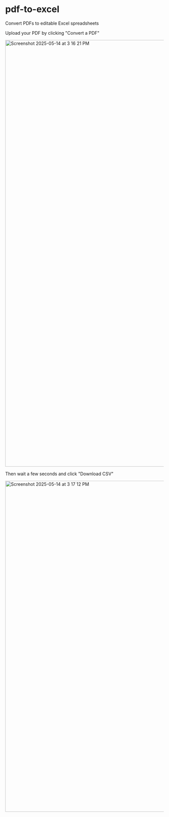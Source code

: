 # pdf-to-excel
Convert PDFs to editable Excel spreadsheets

Upload your PDF by clicking "Convert a PDF"

<img width="1356" alt="Screenshot 2025-05-14 at 3 16 21 PM" src="https://github.com/user-attachments/assets/b0ff7972-078d-499b-9b07-1a4b3a0301fa" />

Then wait a few seconds and click "Download CSV"

<img width="1052" alt="Screenshot 2025-05-14 at 3 17 12 PM" src="https://github.com/user-attachments/assets/787b490a-409d-4cd7-9ab2-b101bf387554" />
